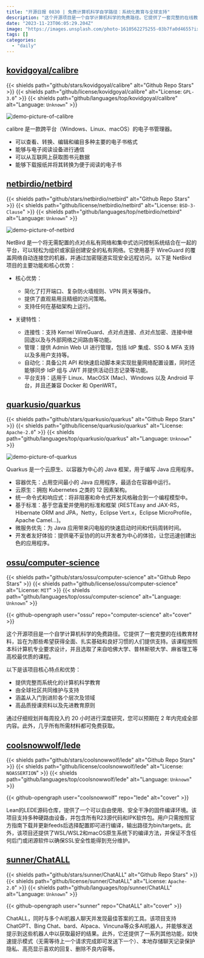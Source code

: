 ```yaml
---
title: "开源日报 0830 | 免费计算机科学自学路径：系统化教育与全球支持"
description: "这个开源项目是一个自学计算机科学的免费路径。它提供了一套完整的在线教育材料，旨在为那些希望获得全面、扎实基础和良好习惯的人们提供支持。该课程按照本科计算机专业要求设计，并且选取了来自哈佛大学、普林斯顿大学、麻省理工等高校最优质的课程。"
date: "2023-11-23T06:05:29.204Z"
image: "https://images.unsplash.com/photo-1610562275255-03b7fa0d4655?ixlib=rb-4.0.3&q=85&fm=jpg&crop=entropy&cs=srgb"
tags: []
categories:
  - "daily"
---
```


## [kovidgoyal/calibre](https://github.com/kovidgoyal/calibre)

{{< shields path="github/stars/kovidgoyal/calibre" alt="Github Repo Stars" >}} {{< shields path="github/license/kovidgoyal/calibre" alt="License: `GPL-3.0`" >}} {{< shields path="github/languages/top/kovidgoyal/calibre" alt="Language: `Unknown`" >}}

![demo-picture-of-calibre](https://picgo-daily.oss-cn-guangzhou.aliyuncs.com/picgo-daily/2023/12f6dcad95120cefccd72926afdd8b7e.webp)

calibre 是一款跨平台（Windows、Linux、macOS）的电子书管理器。

- 可以查看、转换、编辑和编目多种主要的电子书格式
- 能够与电子阅读设备进行通信
- 可以从互联网上获取图书元数据
- 能够下载报纸并将其转换为便于阅读的电子书
  
## [netbirdio/netbird](https://github.com/netbirdio/netbird)

{{< shields path="github/stars/netbirdio/netbird" alt="Github Repo Stars" >}} {{< shields path="github/license/netbirdio/netbird" alt="License: `BSD-3-Clause`" >}} {{< shields path="github/languages/top/netbirdio/netbird" alt="Language: `Unknown`" >}}

![demo-picture-of-netbird](https://picgo-daily.oss-cn-guangzhou.aliyuncs.com/picgo-daily/2023/4de0e61317db1859453b4b8202041d05.webp)

NetBird 是一个将无需配置的点对点私有网络和集中式访问控制系统结合在一起的平台，可以轻松为组织或家庭创建安全的私有网络。它使用基于 WireGuard 的覆盖网络自动连接您的机器，并通过加密隧道实现安全远程访问。以下是 NetBird 项目的主要功能和核心优势：

- 核心优势：
  - 简化了打开端口、复杂防火墙规则、VPN 网关等操作。
  - 提供了直观易用且精细的访问策略。
  - 支持任何在基础架构上运行。

- 关键特性：
  - 连接性：支持 Kernel WireGuard、点对点连接、点对点加密、连接中继回退以及与外部网络之间路由等功能。
  - 管理：提供 Admin Web UI 进行管理，包括 IdP 集成、SSO & MFA 支持以及多用户支持等。
  - 自动化：具备公共 API 和快速启动脚本来实现批量网络配置设置，同时还能够同步 IdP 组与 JWT 并提供活动日志记录等功能。
  - 平台支持：适用于 Linux、MacOSX (Mac)、Windows 以及 Android 平台，并且还兼容 Docker 和 OpenWRT。
  
## [quarkusio/quarkus](https://github.com/quarkusio/quarkus)

{{< shields path="github/stars/quarkusio/quarkus" alt="Github Repo Stars" >}} {{< shields path="github/license/quarkusio/quarkus" alt="License: `Apache-2.0`" >}} {{< shields path="github/languages/top/quarkusio/quarkus" alt="Language: `Unknown`" >}}

![demo-picture-of-quarkus](https://picgo-daily.oss-cn-guangzhou.aliyuncs.com/picgo-daily/2023/076dbe91eed4110c9226de1713154336.webp)

Quarkus 是一个云原生、以容器为中心的 Java 框架，用于编写 Java 应用程序。

- 容器优先：占用空间最小的 Java 应用程序，最适合在容器中运行。
- 云原生：拥抱 Kubernetes 之类的 12 因素架构。
- 统一命令式和响应式：将非阻塞和命令式开发风格融合到一个编程模型中。
- 基于标准：基于您喜爱并使用的标准和框架 (RESTEasy and JAX-RS，Hibernate ORM and JPA，Netty，Eclipse Vert.x，Eclipse MicroProfile，Apache Camel...)。
- 微服务优先：为 Java 应用带来闪电般的快速启动时间和代码周转时间。
- 开发者友好体验：提供毫不妥协的的以开发者为中心的体验，让您迅速创建出色的应用程序。
  
## [ossu/computer-science](https://github.com/ossu/computer-science)

{{< shields path="github/stars/ossu/computer-science" alt="Github Repo Stars" >}} {{< shields path="github/license/ossu/computer-science" alt="License: `MIT`" >}} {{< shields path="github/languages/top/ossu/computer-science" alt="Language: `Unknown`" >}}

{{< github-opengraph user="ossu" repo="computer-science" alt="cover" >}}

这个开源项目是一个自学计算机科学的免费路径。它提供了一套完整的在线教育材料，旨在为那些希望获得全面、扎实基础和良好习惯的人们提供支持。该课程按照本科计算机专业要求设计，并且选取了来自哈佛大学、普林斯顿大学、麻省理工等高校最优质的课程。

以下是该项目核心特点和优势：

- 提供完整而系统化的计算机科学教育
- 由全球社区共同维护与支持
- 涵盖从入门到进阶各个层次及领域
- 高品质授课资料以及先进教育原则

通过仔细规划并每周投入约 20 小时进行深度研究，您可以预期在 2 年内完成全部内容。此外，几乎所有所需材料都可免费获取。

## [coolsnowwolf/lede](https://github.com/coolsnowwolf/lede)

{{< shields path="github/stars/coolsnowwolf/lede" alt="Github Repo Stars" >}} {{< shields path="github/license/coolsnowwolf/lede" alt="License: `NOASSERTION`" >}} {{< shields path="github/languages/top/coolsnowwolf/lede" alt="Language: `Unknown`" >}}

{{< github-opengraph user="coolsnowwolf" repo="lede" alt="cover" >}}

Lean的LEDE源码仓库，提供了一个可以自由使用、安全干净的固件编译环境。该项目支持多种硬路由设备，并包含所有R23源代码和IPK软件包。用户只需按照官方指南下载并更新feeds后选择配置即可进行编译，输出路径为bin/targets。此外，该项目还提供了WSL/WSL2和macOS原生系统下的编译方法，并保证不含任何后门或闭源软件以确保SSL安全性能得到充分维护。
  
## [sunner/ChatALL](https://github.com/sunner/ChatALL)

{{< shields path="github/stars/sunner/ChatALL" alt="Github Repo Stars" >}} {{< shields path="github/license/sunner/ChatALL" alt="License: `Apache-2.0`" >}} {{< shields path="github/languages/top/sunner/ChatALL" alt="Language: `Unknown`" >}}

{{< github-opengraph user="sunner" repo="ChatALL" alt="cover" >}}

ChatALL，同时与多个AI机器人聊天并发现最佳答案的工具。该项目支持 ChatGPT、Bing Chat、bard、Alpaca、Vincuna等众多AI机器人，并能够发送提示到这些机器人中以获取最好的结果。此外，它还提供了一系列其他功能，如快速提示模式（无需等待上一个请求完成即可发送下一个）、本地存储聊天记录保护隐私、高亮显示喜欢的回复、删除不良内容等。
  